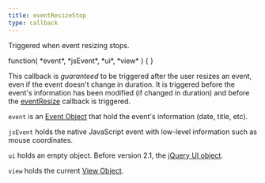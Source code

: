 ```yaml
---
title: eventResizeStop
type: callback
---
```


Triggered when event resizing stops.

<div class='spec' markdown='1'>
function( *event*, *jsEvent*, *ui*, *view* ) { }
</div>

This callback is *guaranteed* to be triggered after the user resizes an event, even if the event doesn't change in duration. It is triggered before the event's information has been modified (if changed in duration) and before the [eventResize](eventResize) callback is triggered.

`event` is an [Event Object](event-object) that hold the event's information (date, title, etc).

`jsEvent` holds the native JavaScript event with low-level information such as mouse coordinates.

`ui` holds an empty object. Before version 2.1, the [jQuery UI object](http://jqueryui.com/demos/resizable/).

`view` holds the current [View Object](view-object).

